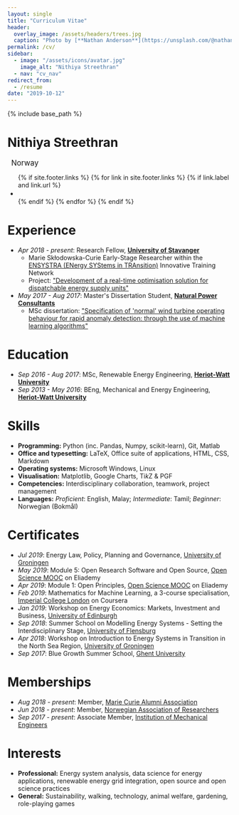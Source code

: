 ```yaml
---
layout: single
title: "Curriculum Vitae"
header:
  overlay_image: /assets/headers/trees.jpg
  caption: "Photo by [**Nathan Anderson**](https://unsplash.com/@nathananderson) on [**Unsplash**](https://unsplash.com/photos/-6SPgTK2pOE)"
permalink: /cv/
sidebar:
  - image: "/assets/icons/avatar.jpg"
    image_alt: "Nithiya Streethran"
  - nav: "cv_nav"
redirect_from:
  - /resume
date: "2019-10-12"
---
```


{% include base_path %}

# Nithiya Streethran

  <span style="font-size:larger"><i class="fas fa-map-marker-alt"></i>&ensp;Norway</span>
  <div class="page__footer-follow">
    <ul class="social-icons">
      {% if site.footer.links %}
        {% for link in site.footer.links %}
          {% if link.label and link.url %}
            <span style="font-size:larger">
              <li><a title="{{ link.label }}" href="{{ link.url }}" rel="nofollow noopener noreferrer"><i class="{{ link.icon | default: 'fas fa-link' }}" aria-hidden="true"></i> </a></li>
            </span>
          {% endif %}
        {% endfor %}
      {% endif %}
    </ul>
  </div>

# Experience

* *Apr 2018 - present*: Research Fellow, [**University of Stavanger**](https://www.uis.no/)
  * Marie Skłodowska-Curie Early-Stage Researcher within the [ENSYSTRA (ENergy SYStems in TRAnsition)](https://ensystra.eu/) Innovative Training Network
  * Project: ["Development of a real-time optimisation solution for dispatchable energy supply units"](https://github.com/ENSYSTRA/short-term-forecasting)
* *May 2017 - Aug 2017*: Master's Dissertation Student, [**Natural Power Consultants**](https://www.naturalpower.com/)
  * MSc dissertation: ["Specification of 'normal' wind turbine operating behaviour for rapid anomaly detection: through the use of machine learning algorithms"](https://github.com/nmstreethran/WindTurbineClassification)

# Education

* *Sep 2016 - Aug 2017*: MSc, Renewable Energy Engineering, [**Heriot-Watt University**](https://www.hw.ac.uk/)
* *Sep 2013 - May 2016*: BEng, Mechanical and Energy Engineering, [**Heriot-Watt University**](https://www.hw.ac.uk/)

# Skills

* **Programming:** Python (inc. Pandas, Numpy, scikit-learn), Git, Matlab
* **Office and typesetting:** LaTeX, Office suite of applications, HTML, CSS, Markdown
* **Operating systems:** Microsoft Windows, Linux
* **Visualisation:** Matplotlib, Google Charts, Ti*k*Z & PGF
* **Competencies:** Interdisciplinary collaboration, teamwork, project management
* **Languages:** *Proficient*: English, Malay; *Intermediate*: Tamil; *Beginner*: Norwegian (Bokmål)

# Certificates

* *Jul 2019*: Energy Law, Policy, Planning and Governance, [University of Groningen](https://www.rug.nl/)
* *May 2019*: Module 5: Open Research Software and Open Source, [Open Science MOOC](https://opensciencemooc.eu/) on Eliademy
* *Apr 2019*: Module 1: Open Principles, [Open Science MOOC](https://opensciencemooc.eu/) on Eliademy
* *Feb 2019*: Mathematics for Machine Learning, a 3-course specialisation, [Imperial College London](http://www.imperial.ac.uk/) on Coursera
* *Jan 2019*: Workshop on Energy Economics: Markets, Investment and Business, [University of Edinburgh](https://www.ed.ac.uk/)
* *Sep 2018*: Summer School on Modelling Energy Systems - Setting the Interdisciplinary Stage, [University of Flensburg](https://www.uni-flensburg.de/en/)
* *Apr 2018*: Workshop on Introduction to Energy Systems in Transition in the North Sea Region, [University of Groningen](https://www.rug.nl/)
* *Sep 2017*: Blue Growth Summer School, [Ghent University](https://www.ugent.be/)

# Memberships

* *Aug 2018 - present*: Member, [Marie Curie Alumni Association](https://www.mariecuriealumni.eu/)
* *Jun 2018 - present*: Member, [Norwegian Association of Researchers](https://www.forskerforbundet.no/english/)
* *Sep 2017 - present*: Associate Member, [Institution of Mechanical Engineers](http://www.imeche.org/)

# Interests

* **Professional:** Energy system analysis, data science for energy applications, renewable energy grid integration, open source and open science practices
* **General:** Sustainability, walking, technology, animal welfare, gardening, role-playing games
